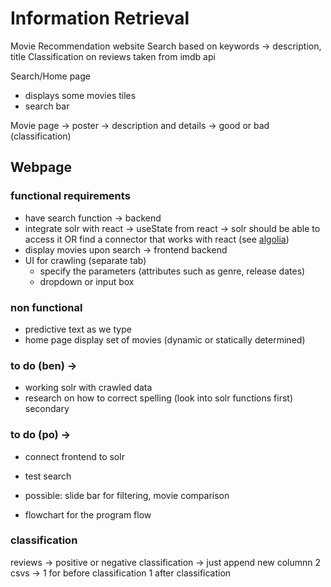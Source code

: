 # Information Retrieval
Movie Recommendation website
Search based on keywords -> description, title 
Classification on reviews taken from imdb api 

Search/Home page
- displays some movies tiles
- search bar

Movie page
-> poster
-> description and details
-> good or bad (classification)

## Webpage
### functional requirements
- have search function -> backend
- integrate solr with react -> useState from react -> solr should be able to access it OR find a connector that works with react (see [algolia](https://blog.openreplay.com/full-text-search-in-react-with-algolia-and-firestore/))
- display movies upon search -> frontend backend
- UI for crawling (separate tab)
    - specify the parameters (attributes such as genre, release dates)
    - dropdown or input box

### non functional
- predictive text as we type
- home page display set of movies (dynamic or statically determined)

### to do (ben) -> 
- working solr with crawled data
- research on how to correct spelling (look into solr functions first) secondary

### to do (po) -> 
- connect frontend to solr
- test search
- possible: slide bar for filtering, movie comparison

- flowchart for the program flow

### classification
reviews -> positive or negative
classification -> just append new columnn
2 csvs -> 1 for before classification 1 after classification